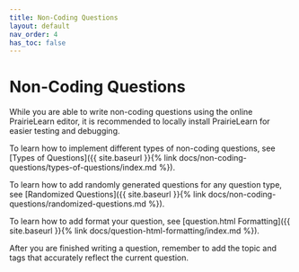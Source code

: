 ```yaml
---
title: Non-Coding Questions
layout: default
nav_order: 4
has_toc: false
---
```


# Non-Coding Questions

While you are able to write non-coding questions using the online PrairieLearn editor, it is recommended to locally install PrairieLearn for easier testing and debugging.

To learn how to implement different types of non-coding questions, see [Types of Questions]({{ site.baseurl }}{% link docs/non-coding-questions/types-of-questions/index.md %}).

To learn how to add randomly generated questions for any question type, see [Randomized Questions]({{ site.baseurl }}{% link docs/non-coding-questions/randomized-questions.md %}).

To learn how to add format your question, see [question.html Formatting]({{ site.baseurl }}{% link docs/question-html-formatting/index.md %}).

After you are finished writing a question, remember to add the topic and tags that accurately reflect the current question.